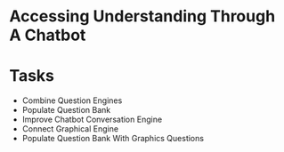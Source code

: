 # Accessing Understanding Through A Chatbot

# Tasks

- Combine Question Engines
- Populate Question Bank
- Improve Chatbot Conversation Engine
- Connect Graphical Engine
- Populate Question Bank With Graphics Questions
